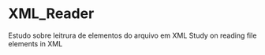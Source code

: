 # XML_Reader
Estudo sobre leitrura de elementos do arquivo em XML
Study on reading file elements in XML
